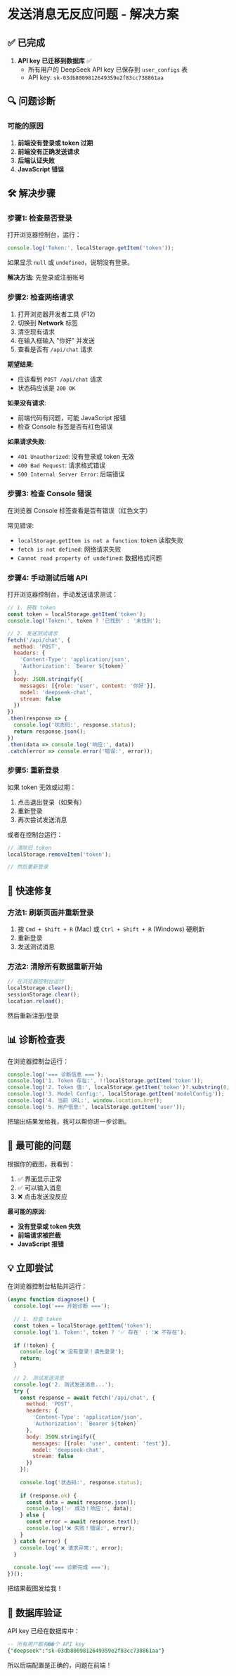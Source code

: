 # 发送消息无反应问题 - 解决方案

## ✅ 已完成

1. **API key 已迁移到数据库** ✅
   - 所有用户的 DeepSeek API key 已保存到 `user_configs` 表
   - API key: `sk-03db8009812649359e2f83cc738861aa`

## 🔍 问题诊断

### 可能的原因

1. **前端没有登录或 token 过期**
2. **前端没有正确发送请求**
3. **后端认证失败**
4. **JavaScript 错误**

## 🛠️ 解决步骤

### 步骤1: 检查是否登录

打开浏览器控制台，运行：

```javascript
console.log('Token:', localStorage.getItem('token'));
```

如果显示 `null` 或 `undefined`，说明没有登录。

**解决方法**: 先登录或注册账号

### 步骤2: 检查网络请求

1. 打开浏览器开发者工具 (F12)
2. 切换到 **Network** 标签
3. 清空现有请求
4. 在输入框输入 "你好" 并发送
5. 查看是否有 `/api/chat` 请求

**期望结果**:
- 应该看到 `POST /api/chat` 请求
- 状态码应该是 `200 OK`

**如果没有请求**:
- 前端代码有问题，可能 JavaScript 报错
- 检查 Console 标签是否有红色错误

**如果请求失败**:
- `401 Unauthorized`: 没有登录或 token 无效
- `400 Bad Request`: 请求格式错误
- `500 Internal Server Error`: 后端错误

### 步骤3: 检查 Console 错误

在浏览器 Console 标签查看是否有错误（红色文字）

常见错误:
- `localStorage.getItem is not a function`: token 读取失败
- `fetch is not defined`: 网络请求失败
- `Cannot read property of undefined`: 数据格式问题

### 步骤4: 手动测试后端 API

打开浏览器控制台，手动发送请求测试：

```javascript
// 1. 获取 token
const token = localStorage.getItem('token');
console.log('Token:', token ? '已找到' : '未找到');

// 2. 发送测试请求
fetch('/api/chat', {
  method: 'POST',
  headers: {
    'Content-Type': 'application/json',
    'Authorization': `Bearer ${token}`
  },
  body: JSON.stringify({
    messages: [{role: 'user', content: '你好'}],
    model: 'deepseek-chat',
    stream: false
  })
})
.then(response => {
  console.log('状态码:', response.status);
  return response.json();
})
.then(data => console.log('响应:', data))
.catch(error => console.error('错误:', error));
```

### 步骤5: 重新登录

如果 token 无效或过期：

1. 点击退出登录（如果有）
2. 重新登录
3. 再次尝试发送消息

或者在控制台运行：
```javascript
// 清除旧 token
localStorage.removeItem('token');

// 然后重新登录
```

## 🔧 快速修复

### 方法1: 刷新页面并重新登录

1. 按 `Cmd + Shift + R` (Mac) 或 `Ctrl + Shift + R` (Windows) 硬刷新
2. 重新登录
3. 发送测试消息

### 方法2: 清除所有数据重新开始

```javascript
// 在浏览器控制台运行
localStorage.clear();
sessionStorage.clear();
location.reload();
```

然后重新注册/登录

## 📊 诊断检查表

在浏览器控制台运行：

```javascript
console.log('=== 诊断信息 ===');
console.log('1. Token 存在:', !!localStorage.getItem('token'));
console.log('2. Token 值:', localStorage.getItem('token')?.substring(0, 20) + '...');
console.log('3. Model Config:', localStorage.getItem('modelConfig'));
console.log('4. 当前 URL:', window.location.href);
console.log('5. 用户信息:', localStorage.getItem('user'));
```

把输出结果发给我，我可以帮你进一步诊断。

## 🎯 最可能的问题

根据你的截图，我看到：

1. ✅ 界面显示正常
2. ✅ 可以输入消息
3. ❌ 点击发送没反应

**最可能的原因**:
- **没有登录或 token 失效**
- **前端请求被拦截**
- **JavaScript 报错**

## 💡 立即尝试

在浏览器控制台粘贴并运行：

```javascript
(async function diagnose() {
  console.log('=== 开始诊断 ===');
  
  // 1. 检查 token
  const token = localStorage.getItem('token');
  console.log('1. Token:', token ? '✅ 存在' : '❌ 不存在');
  
  if (!token) {
    console.log('❌ 没有登录！请先登录');
    return;
  }
  
  // 2. 测试发送消息
  console.log('2. 测试发送消息...');
  try {
    const response = await fetch('/api/chat', {
      method: 'POST',
      headers: {
        'Content-Type': 'application/json',
        'Authorization': `Bearer ${token}`
      },
      body: JSON.stringify({
        messages: [{role: 'user', content: 'test'}],
        model: 'deepseek-chat',
        stream: false
      })
    });
    
    console.log('状态码:', response.status);
    
    if (response.ok) {
      const data = await response.json();
      console.log('✅ 成功！响应:', data);
    } else {
      const error = await response.text();
      console.log('❌ 失败！错误:', error);
    }
  } catch (error) {
    console.log('❌ 请求异常:', error);
  }
  
  console.log('=== 诊断完成 ===');
})();
```

把结果截图发给我！

## 📝 数据库验证

API key 已经在数据库中：

```sql
-- 所有用户都有��个 API key
{"deepseek":"sk-03db8009812649359e2f83cc738861aa"}
```

所以后端配置是正确的，问题在前端！
